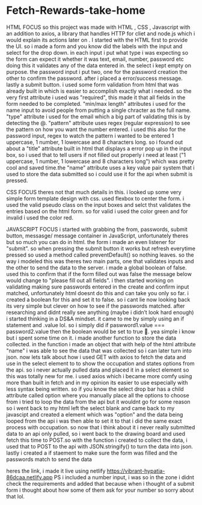 # Fetch-Rewards-take-home
HTML FOCUS
so this project was made with HTML , CSS , Javascript with an addition to axios, a library that handles HTTP for cliet and node.js which i would explain its actions later on . I started with the HTML first to provide the UI. so i made a form and you know did the labels with the input and select for the drop down. in each input i put what type i was expecting so the form can expect it whether it was text, email, number, password etc doing this it validates any of the data entered in. the select i kept empty on purpose. the password input i put two, one for the password creation the other to confirm the password. after i placed a error/success message. lastly a submit button. i used some form validation from html that was already built in which is easier to accomplish exactly what i needed. so the very first attribute i used was "required", this made it that all fields in the form needed to be completed. "min/max length" attributes  i used for the name input to avoid people from putting a single chracter as the full name. "type" attribute i used for the email which a big part of validating this is by detecting the @. "pattern" attribute uses regex (regular expression) to see the pattern on how you want the number entered. i used this also for the password input, regex to watch the pattern i wanted to be entered 1 uppercase, 1 number, 1 lowercase and 8 characters long. so i found out about a "title" attribute built in html that displays a error pop up in the input box, so i used that to tell users if not filled out properly i need at least ("1 uppercase, 1 number, 1 lowercase and 8 characters long") which was pretty cool and saved time.the "name" attribute uses a key value pair system that i used to store the data submitted so i could use it for the api when submit is pressed. 


CSS FOCUS
theres not that much details in this. i looked up some very simple form template design with css. used flexbox to center the form. i used the valid pseudo class on the input boxes and selct thst validates the entries based on the html form. so for valid i used the color green and for invalid i used the color red. 




JAVASCRIPT FOCUS
i started with grabbing the from, passwords, submit button, messasge/ message container in JavaScript, unfortunately theres but so much you can do in html. the form i made an even listener for "submit". so when pressing the submit button it works but refresh everytime pressed so used a method called preventDefault() so nothing leaves. so the way i modeled this was theres two main parts, one that validates inputs and the other to send the data to the server. i made a global boolean of false. used this to confirm that if the form filled out was false the message below would change to "please fill out all fields". i then started working on validating making sure passwords entered in the create and confirm input matched, unfortunately html doesnt do this and can take you only so far. i created a boolean for this and set it to false. so i cant lie now looking back its very simple but clever on how to see if the passwords matched. after researching and didnt really see anything (maybe i didn’t look hard enough) i started thinking in a DS&A mindset. it came to me by simply using an if statement and .value lol. so i simply did if paswword1.value === password2.value then the boolean would be set to true 🤯. yea simple i know but i spent some time on it. i made another function to store the data collected. in the function i made an object that with help of the html attribute "name" i was able to see the data that was collected so i can later turn into json. now lets talk about how i used GET with axios to fetch the data  and use in the select element to to show the occupation and states options from the api. so i never actually pulled data and placed it in a select element so this was totally new for me. i used axios which i became more comfy using more than built in fetch and in my opinion its easier to use  especially with less syntax being written. so if you know the select drop bar has a child attribute called option where you manually place all the options to choose from i tried to loop the data from the api but it wouldnt go for some reason so i went back to my html left the select blank and came back to my javascipt and created a element which was "option" and the data being looped from the api i was then able to set it to that i did the same exact process with occupation. so now that i think about it i never really submitted data to an api only pulled, so i went back to the drawing board and used fetch this time to POST.so with the function i created to collect the data, i used that to POST to the api with JSON.stringify() to turn the data into json. lastly i created a if staement to make sure the form was filled and the passwords match to send the data

heres the link, i made it live using netlify
https://vibrant-hypatia-86dcaa.netlify.app
PS i included a number input, i was so in the zone i didnt check the requirements and added that because when i thought of a submit form i thought about how some of them ask for your number so sorry about that lol. 
